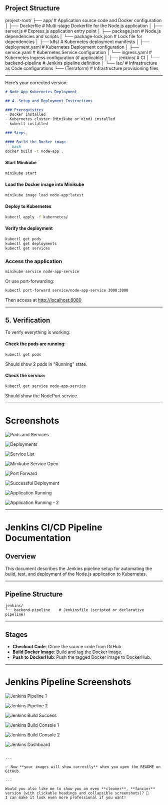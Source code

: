 ## Project Structure

project-root/
├── app/                          # Application source code and Docker configuration
│   ├── Dockerfile                # Multi-stage Dockerfile for the Node.js application
│   ├── server.js                 # Express.js application entry point
│   ├── package.json              # Node.js dependencies and scripts
│   └── package-lock.json         # Lock file for dependencies
│
├── k8s/                          # Kubernetes deployment manifests
│   ├── deployment.yaml           # Kubernetes Deployment configuration
│   ├── service.yaml              # Kubernetes Service configuration
│   └── ingress.yaml              # Kubernetes Ingress configuration (if applicable)
│
├── jenkins/                      # CI
│   └── backend-pipeline          # Jenkins pipeline definition
│
└── iac/                          # Infrastructure as Code configurations
    └── (Terraform)               # Infrastructure provisioning files

---

Here’s your corrected version:

```markdown
# Node App Kubernetes Deployment

## 4. Setup and Deployment Instructions

### Prerequisites
- Docker installed
- Kubernetes cluster (Minikube or Kind) installed
- kubectl installed

### Steps

#### Build the Docker image
```bash
docker build -t node-app .
```

#### Start Minikube
```bash
minikube start
```

#### Load the Docker image into Minikube
```bash
minikube image load node-app:latest
```

#### Deploy to Kubernetes
```bash
kubectl apply -f kubernetes/
```

#### Verify the deployment
```bash
kubectl get pods
kubectl get deployments
kubectl get services
```

### Access the application
```bash
minikube service node-app-service
```
Or use port-forwarding:
```bash
kubectl port-forward service/node-app-service 3000:3000
```
Then access at [http://localhost:8080](http://localhost:8080)

---

## 5. Verification

To verify everything is working:

#### Check the pods are running:
```bash
kubectl get pods
```
Should show 2 pods in "Running" state.

#### Check the service:
```bash
kubectl get service node-app-service
```
Should show the NodePort service.

---

# Screenshots

![Pods and Services](https://github.com/user-attachments/assets/23a14d36-e13b-4e92-acff-2de6073fcc13)

![Deployments](https://github.com/user-attachments/assets/b4fe16a0-156b-48d6-a0ca-edbe14e95356)

![Service List](https://github.com/user-attachments/assets/4c2cbb5b-e911-486c-a7f8-c4be7f351aa5)

![Minikube Service Open](https://github.com/user-attachments/assets/5e8f065e-b60a-4cb0-ad51-eeaefbc6ef81)

![Port Forward](https://github.com/user-attachments/assets/c1748c3b-ce94-4daf-89bb-4a082123188c)

![Successful Deployment](https://github.com/user-attachments/assets/08485dc9-ef46-4193-aa15-5e94c57bdcf8)

![Application Running](https://github.com/user-attachments/assets/44539359-9377-41c6-8aa3-7fabe0a0a012)

![Application Running - 2](https://github.com/user-attachments/assets/c2851c90-479e-4acf-af32-d3a7247ae944)

---

# Jenkins CI/CD Pipeline Documentation

## Overview
This document describes the Jenkins pipeline setup for automating the build, test, and deployment of the Node.js application to Kubernetes.

---

## Pipeline Structure

```
jenkins/
└── backend-pipeline    # Jenkinsfile (scripted or declarative pipeline)
```

---

## Stages

- **Checkout Code**: Clone the source code from GitHub.
- **Build Docker Image**: Build and tag the Docker image.
- **Push to DockerHub**: Push the tagged Docker image to DockerHub.

---

# Jenkins Pipeline Screenshots

![Jenkins Pipeline 1](https://github.com/user-attachments/assets/ce30c1c5-9682-4602-920d-60f5a9b11ba5)

![Jenkins Pipeline 2](https://github.com/user-attachments/assets/b42e1560-9d43-4318-9a39-1a69041a1849)

![Jenkins Build Success](https://github.com/user-attachments/assets/56770a94-fbdd-4b50-8cc3-2bbf1bef9f81)

![Jenkins Build Console 1](https://github.com/user-attachments/assets/371bbd2f-e9be-46b2-8641-46973c491de3)

![Jenkins Build Console 2](https://github.com/user-attachments/assets/d9fbc439-8d35-4cc2-92eb-63cb8e45421f)

![Jenkins Dashboard](https://github.com/user-attachments/assets/db3303ef-4de0-420a-8860-8d74eb075dec)
```

---

✅ Now **your images will show correctly** when you open the README on GitHub.

---

Would you also like me to show you an even **cleaner**, **fancier** version (with clickable headings and collapsible screenshots)? 🚀  
I can make it look even more professional if you want!
